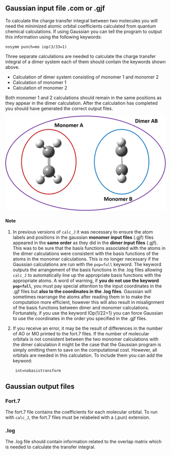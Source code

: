 ## Gaussian input file .com or .gjf

To calculate the charge transfer integral between two molecules you will need the minimized atomic orbital coefficients calculated from quantum chemical calculations. If using Gaussian you can tell the program to output this information using the following keywords:

    nosymm punch=mo iop(3/33=1)

Three separate calculations are needed to calculate the charge transfer integral of a dimer system each of them should contain the keywords shown above. 

 * Calculation of dimer system consisting of monomer 1 and monomer 2
 * Calculation of monomer 1
 * Calculation of monomer 2

Both monomer 1 and 2 calculations should remain in the same positions as they appear in the dimer calculation. After the calculation has completed you should have generated the correct output files.

![](../../_assets/40EthyleneGaussianFiles.png)

#### Note

1. In previous versions of `calc_J` it was necessary to ensure the atom labels and positions in the gaussian **monomer input files** (.gjf) files appeared in the **same order** as they did in the **dimer input files** (.gjf). This was to be sure that the basis functions associated with the atoms in the dimer calculations were consistent with the basis functions of the atoms in the monomer calculations. This is no longer necessary if the Gaussian calculations are run with the `pop=full` keyword. The keyword outputs the arrangement of the basis functions in the .log files allowing `calc_J` to automatically line up the appropriate basis functions with the appropriate atoms. A word of warning, if **you do not use the keyword `pop=full`**, you must pay special attention to the input coordinates in the .gjf files but **also to the coordinates in the .log files**. Gaussian will sometimes rearrange the atoms after reading them in to make the computation more efficient, however this will also result in misalignment of the basis functions between dimer and monomer calculations. Fortunately, if you use the keyword  IOp(1/22=1) you can force Gaussian to use the coordinates in the order you specified in the .gjf files. 

2. If you receive an error, it may be the result of differences in the number of AO or MO printed to the fort.7 files. If the number of molecular orbitals is not consistent between the two monomer calculations with the dimer calculation it might be the case that the Gaussian program is simply omitting them to save on the computational cost. However, all orbitals are needed in this calculation. To include them you can add the keyword:

        int=nobasistransform

## Gaussian output files

### Fort.7 

The fort.7 file contains the coefficients for each molecular orbital. To run with `calc_J`, the fort.7 files must be relabeled with a (.pun) extension. 

### .log 

The .log file should contain information related to the overlap matrix which is needed to calculate the transfer integral.
